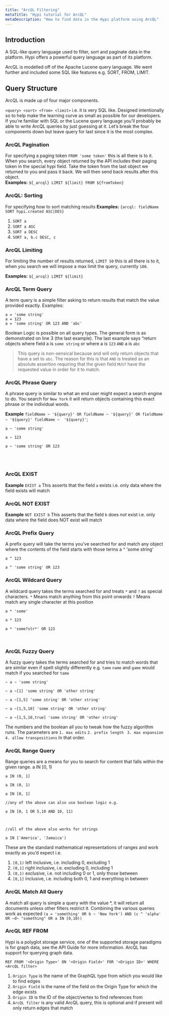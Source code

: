 ```yaml
---
title: "ArcQL Filtering"
metaTitle: "Hypi tutorial for ArcQL"
metaDescription: "How to find data in the Hypi platform using ArcQL"
---
```


## Introduction
A SQL-like query language used to filter, sort and paginate data in the platform.
Hypi offers a powerful query language as part of its platform.

ArcQL is modelled off of the Apache Lucene query language. We went further and included some SQL like features e.g. SORT, FROM, LIMIT.

## Query Structure
‌ArcQL is made up of four major components.



`<query> <sort> <from> <limit>`  i.e. it is very SQL like. Designed intentionally so to help make the learning curve as small as possible for our developers. 
If you’re familiar with SQL or the Lucene query language you’ll probably be able to write ArcQL queries by just guessing at it.
‌Let’s break the four components down but leave query for last since it is the most complex.


### ArcQL Pagination
For specifying a paging token
`FROM 'some token'`  this is all there is to it. When you search, every object returned by the API includes their paging token in the special hypi field. 
Take the token from the last object we returned to you and pass it back. We will then send back results after this object.  
**Examples:** `${_arcql} LIMIT ${limit} FROM ${fromToken}`

### ArcQL: Sorting
For specifying how to sort matching results
**Examples:** `{arcql: fieldName SORT hypi.created ASC|DES}‌`                       

1. `SORT a`  
2. `SORT a ASC` 
3. `SORT a DESC` 
4. `SORT a, b.c DESC, c`

### ArcQL Limiting
For limiting the number of results returned, `LIMIT 50`  this is all there is to it, when you search we will impose a max limit the query, currently `100`.

**Examples:** `${_arcql} LIMIT ${limit}`                      

### ArcQL Term Query
A term query is a simple filter asking to return results that match the value provided exactly. Examples:

    a = 'some string'
    a = 123
    a = 'some string' OR 123 AND 'abc'
 
‌Boolean Logic is possible on all query types. The general form is as demonstrated on line 3 (the last example). The last example says “return objects where field a is 
`some string` or where a is `123`  `AND` a is `abc`

> This query is non-sensical because and will only return objects that have a set to  `abc`.  ‌The reason for this is that `AND` is treated as an absolute assertion requiring that the given field `MUST`  have the requested value in order for it to match. 
    
### ArcQL Phrase Query
A phrase query is similar to what an end user might expect a search engine to do. You search for  `New York` it will return objects containing this exact phrase or the individual words.
  
 **Example** `fieldName ~ '${query}' OR fieldName ~ '${query}' OR fieldName ~ '${query}' fieldName ~  '${query}'`;
   
    a ~ 'some string'
     
    a ~ 123
     
    a ~ 'some string' OR 123
<br/>  
<br/>

    
### ArcQL EXIST
**Example** `EXIST a`
This asserts that the field `a` exists i.e. only data where the field exists will match
### ArcQL NOT EXIST
**Example** `NOT EXIST b`
This asserts that the field `b` does *not* exist i.e. only data where the field does NOT exist will match

### ArcQL Prefix Query
A prefix query will take the terms you’ve searched for and match any object where the contents of the field starts with those terms
    a ^ 'some string'
     
    a ^ 123
     
    a ^ 'some string' OR 123
    
### ArcQL Wildcard Query
A wildcard query takes the terms searched for and treats  `*` and `?` as special characters.
`*` Means match anything from this point onwards
`?` Means match any single character at this position 
   
    a * 'some' 
     
    a * 123 
     
    a * 'some?str*' OR 123  

<div></div>
<br/>   

### ArcQL Fuzzy Query
A fuzzy query takes the terms searched for and tries to match words that are similar even if spelt slightly differently e.g. `tame` `name` and `game`  would match if you searched for `tame`
    
    ~ a ~ 'some string'
     
    ~ a ~[1] 'some string' OR 'other string'
     
    ~ a ~[1,5] 'some string' OR 'other string'
     
    ~ a ~[1,5,10] 'some string' OR 'other string'
     
    ~ a ~[1,5,10,true] 'some string' OR 'other string'

The numbers and the boolean all you to tweak how the fuzzy algorithm runs. The parameters are `1. max edits` `2. prefix length` ` 3. max expansion`  `4. allow transpositions`  In that order.

### ArcQL Range Query
‌Range queries are a means for you to search for content that falls within the given range.
    a IN [0, 1)
     
    a IN (0, 1]
     
    a IN (0, 1)
     
    a IN [0, 1]
     
    //any of the above can also use boolean logic e.g.
     
    a IN [0, 1 OR 5,10 AND 10, 11)
     
     
     
    //all of the above also works for strings
     
    a IN ['America', 'Jamaica')

These are the standard mathematical representations of ranges and work exactly as you’d expect i.e.

1. `[0,1)` left inclusive, i.e. including 0, excluding 1 
1. `(0,1]` right inclusive, i.e. excluding 0, including 1
1. `(0,1)` exclusive, i.e. not including 0 or 1, only those between
1. `[0,1]` inclusive, i.e. including both 0, 1 and everything in between

### ArcQL Match All Query
A match all query is simple a query with the value *, it will return all documents unless other filters restrict it.
‌‌Combining the various queries work as expected
`(a = 'something' OR b ~ 'New York') AND (c ^ 'alpha' OR ~d~ "something" OR a IN [0,10))`

### ArcQL REF FROM 
‌Hypi is a polyglot storage service, one of the supported storage paradigms is for graph data, see the API Guide for more information. ArcQL has support for querying graph data.

`REF FROM '<Origin Type>' ON '<Origin Field>' FOR '<Origin ID>' WHERE <ArcQL filter>`

1. `‌Origin Type` is the name of the GraphQL type from which you would like to find edges
1. `Origin Field` is the name of the field on the Origin Type for which the edge exists
1. `Origin ID` is the ID of the object/vertex to find references from
1. `ArcQL filter` is any valid ArcQL query, this is optional and if present will only return edges that match
